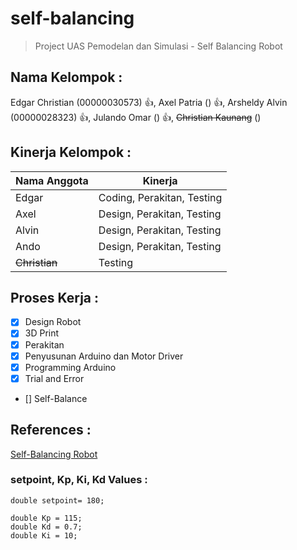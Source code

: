 # self-balancing
> Project UAS Pemodelan dan Simulasi - Self Balancing Robot

## Nama Kelompok : 
Edgar Christian (00000030573) :+1:, Axel Patria () :+1:, Arsheldy Alvin (00000028323) :+1:, Julando Omar () :+1:, ~~Christian Kaunang~~ ()

## Kinerja Kelompok :
| Nama Anggota | Kinerja |
|--------------|---------|
| Edgar | Coding, Perakitan, Testing |
| Axel | Design, Perakitan, Testing |
| Alvin | Design, Perakitan, Testing |
| Ando | Design, Perakitan, Testing |
| ~~Christian~~ | Testing |

## Proses Kerja :
- [x] Design Robot
- [x] 3D Print
- [x] Perakitan
- [x] Penyusunan Arduino dan Motor Driver
- [x] Programming Arduino
- [x] Trial and Error
- [] Self-Balance

## References :
[Self-Balancing Robot](https://circuitdigest.com/microcontroller-projects/arduino-based-self-balancing-robot)

### setpoint, Kp, Ki, Kd Values :
```
double setpoint= 180; 

double Kp = 115;
double Kd = 0.7; 
double Ki = 10;
```
